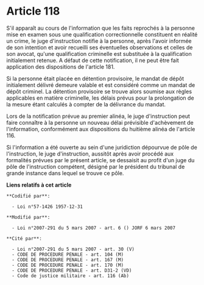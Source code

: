 # Article 118

S'il apparaît au cours de l'information que les faits reprochés à la personne mise en examen sous une qualification
correctionnelle constituent en réalité un crime, le juge d'instruction notifie à la personne, après l'avoir informée de son
intention et avoir recueilli ses éventuelles observations et celles de son avocat, qu'une qualification criminelle est
substituée à la qualification initialement retenue. A défaut de cette notification, il ne peut être fait application des
dispositions de l'article 181.

Si la personne était placée en détention provisoire, le mandat de dépôt initialement délivré demeure valable et est considéré
comme un mandat de dépôt criminel. La détention provisoire se trouve alors soumise aux règles applicables en matière
criminelle, les délais prévus pour la prolongation de la mesure étant calculés à compter de la délivrance du mandat.

Lors de la notification prévue au premier alinéa, le juge d'instruction peut faire connaître à la personne un nouveau délai
prévisible d'achèvement de l'information, conformément aux dispositions du huitième alinéa de l'article 116.

Si l'information a été ouverte au sein d'une juridiction dépourvue de pôle de l'instruction, le juge d'instruction, aussitôt
après avoir procédé aux formalités prévues par le présent article, se dessaisit au profit d'un juge du pôle de l'instruction
compétent, désigné par le président du tribunal de grande instance dans lequel se trouve ce pôle.

**Liens relatifs à cet article**

	**Codifié par**:

	  - Loi n°57-1426 1957-12-31

	**Modifié par**:

	  - Loi n°2007-291 du 5 mars 2007 - art. 6 () JORF 6 mars 2007

	**Cité par**:

	  - Loi n°2007-291 du 5 mars 2007 - art. 30 (V)
	  - CODE DE PROCEDURE PENALE - art. 104 (M)
	  - CODE DE PROCEDURE PENALE - art. 167 (M)
	  - CODE DE PROCEDURE PENALE - art. 170 (M)
	  - CODE DE PROCEDURE PENALE - art. D31-2 (VD)
	  - Code de justice militaire - art. 116 (Ab)
